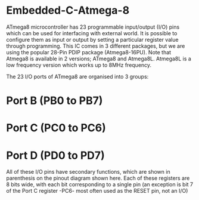 # Embedded-C-Atmega-8
ATmega8 microcontroller has 23 programmable input/output (I/O) pins which can be used for interfacing with external world. It is possible to configure them as input or output by setting a particular register value through programming. This IC comes in 3 different packages, but we are using the popular 28-Pin PDIP package (Atmega8-16PU). Note that Atmega8 is available in 2 versions; ATmega8 and Atmega8L. Atmega8L is a low frequency version which works up to 8MHz frequency.

The 23 I/O ports of ATmega8 are organised into 3 groups:

# Port B (PB0 to PB7)
# Port C (PC0 to PC6)
# Port D (PD0 to PD7)
All of these I/O pins have secondary functions, which are shown in parenthesis on the pinout diagram shown here. Each of these registers are 8 bits wide, with each bit corresponding to a single pin (an exception is bit 7 of the Port C register -PC6- most often used as the RESET pin, not an I/O)

